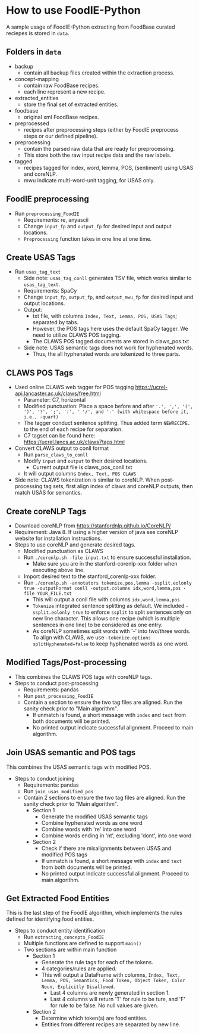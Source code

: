 # How to use FoodIE-Python
A sample usage of FoodIE-Python extracting from FoodBase curated reciepes is stored in `data`.

Folders in `data`
--
- backup
  - contain all backup files created within the extraction process.
- concept-mapping 
  - contain raw FoodBase recipes.
  - each line represent a new recipe.
- extracted_entities
  - store the final set of extracted entities.
- foodbase
  - original xml FoodBase recipes.
- preprocessed
  - recipes after preprocessing steps (either by FoodIE preprocess steps or our defined pipeline).
- preprocessing
  - contain the parsed raw data that are ready for preprocessing.
  - This store both the raw input recipe data and the raw labels.
- tagged
  - recipes tagged for index, word, lemma, POS, (sentiment) using USAS and coreNLP.
  - mwu indicate multi-word-unit tagging, for USAS only.

FoodIE preprocessing
--
- Run `preprocessing_FoodIE`
  - Requirements: re, anyascii
  - Change `input_fp` and `output_fp` for desired input and output locations.
  - `Preprocessing` function takes in one line at one time.

Create USAS Tags
-- 
- Run `usas_tag_text`
  - Side note: `usas_tag_conll` generates TSV file, which works similar to `usas_tag_text`.
  - Requirements: SpaCy
  - Change `input_fp`, `output_fp`, and `output_mwu_fp` for desired input and output locations.
  - Output: 
    - txt file, with columns `Index, Text, Lemma, POS, USAS Tags`; separated by tabs.
    - However, the POS tags here uses the default SpaCy tagger. We need to utilize CLAWS POS tagging.
    - The CLAWS POS tagged documents are stored in claws_pos.txt
  - Side note: USAS semantic tags does not work for hyphenated words.
    - Thus, the all hyphenated words are tokenized to three parts.

CLAWS POS Tags
--
- Used online CLAWS web tagger for POS tagging https://ucrel-api.lancaster.ac.uk/claws/free.html
  - Parameter: C7, horizontal
  - Modified punctuation: Place a space before and after `'.', ',', '(', ')', '!', ';', ':', ' '/', and '-' (with whitespace before it, i.e., -quart)`
  - The tagger conduct sentence splitting. Thus added term `NEWRECIPE.` to the end of each recipe for separation.
  - C7 tagset can be found here: https://ucrel.lancs.ac.uk/claws7tags.html
- Convert CLAWS output to conll format
  - Run `parse_claws_to_conll`
  - Modify `input` and `output` to their desired locations.
    - Current output file is claws_pos_conll.txt
  - It will output columns `Index, Text, POS CLAWS`
- Side note: CLAWS tokenization is similar to coreNLP. When post-processing tag sets, first align index of claws and coreNLP outputs, then match USAS for semantics.

Create coreNLP Tags
--
- Download coreNLP from https://stanfordnlp.github.io/CoreNLP/
- Requirement: Java 8. If using a higher version of java see coreNLP website for installation instructions.
- Steps to use coreNLP and generate desired tags.
  - Modified punctuation as CLAWS
  - Run `./corenlp.sh -file input.txt` to ensure successful installation.
    - Make sure you are in the stanford-corenlp-xxx folder when executing above line.
  - Import desired text to the stanford_corenlp-xxx folder.
  - Run `./corenlp.sh -annotators tokenize,pos,lemma -ssplit.eolonly true -outputFormat conll -output.columns idx,word,lemma,pos -file YOUR_FILE.txt`
    - This will output a conll file with columns `idx,word,lemma,pos`
    - `Tokenize` integrated sentence splitting as default. We included `-ssplit.eolonly true` to enforce `ssplit` to split sentences only on new line character. This allows one recipe (which is multiple sentences in one line) to be considered as one entry.
    - As coreNLP sometimes split words with '-' into two/three words. To align with CLAWS, we use `-tokenize.options splitHyphenated=false` to keep hyphenated words as one word.

Modified Tags/Post-processing
--
- This combines the CLAWS POS tags with coreNLP tags.
- Steps to conduct post-processing
  - Requirements: pandas
  - Run `post_processing_FoodIE`
  - Contain a section to ensure the two tag files are aligned. Run the sanity check prior to "Main algorithm".
    - If unmatch is found, a short message with `index` and `text` from both documents will be printed.
    - No printed output indicate successful alignment. Proceed to main algorithm.

Join USAS semantic and POS tags
--
 This combines the USAS semantic tags with modified POS.
- Steps to conduct joining
  - Requirements: pandas
  - Run `join_usas_modified_pos`
  - Contain 2 sections to ensure the two tag files are aligned. Run the sanity check prior to "Main algorithm".
    - Section 1
      - Generate the modified USAS semantic tags
      - Combine hyphenated words as one word
      - Combine words with 're' into one word
      - Combine words ending in 'nt', excluding 'dont', into one word
    - Section 2
      - Check if there are misalignments between USAS and modified POS tags
      - If unmatch is found, a short message with `index` and `text` from both documents will be printed.
      - No printed output indicate successful alignment. Proceed to main algorithm.

Get Extracted Food Entities
--
This is the last step of the FoodIE algorithm, which implements the rules defined for identifying food entities.
- Steps to conduct entity identification
  - Run `extracting_concepts_FoodIE`
  - Multiple functions are defined to support `main()`
  - Two sections are within main function
    - Section 1
      - Generate the rule tags for each of the tokens.
      - 4 categories/rules are applied.
      - This will output a DataFrame with columns, `Index, Text, Lemma, POS, Semantics, Food Token, Object Token, Color Noun, Explicitly Disallowed`.
        - Last 4 columns are newly generated in section 1.
        - Last 4 columns will return 'T' for rule to be ture, and 'F' for rule to be false. No null values are given.
    - Section 2
      - Determine which token(s) are food entities.
      - Entities from different recipes are separated by new line.